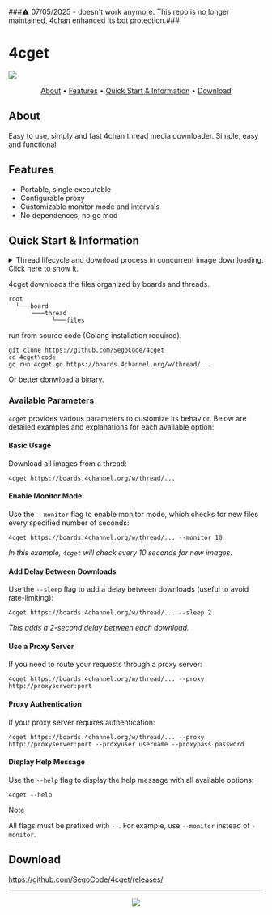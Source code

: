###⚠️ 07/05/2025 - doesn't work anymore. This repo is no longer maintained, 4chan enhanced its bot protection.###

# 4cget
<img  src="https://raw.githubusercontent.com/SegoCode/4cget/main/media/demo1.3.gif">

<p align="center">
  <a href="#about">About</a> •
  <a href="#features">Features</a> •
  <a href="#quick-start--information">Quick Start & Information</a> •
  <a href="#download">Download</a> 
</p>

## About
Easy to use, simply and fast 4chan thread media downloader. Simple, easy and functional.

## Features

- Portable, single executable
- Configurable proxy
- Customizable monitor mode and intervals
- No dependences, no go mod

## Quick Start & Information

<details>
  <summary>Thread lifecycle and download process in concurrent image downloading. Click here to show it.</summary> 
  <p align="center"><img src="https://raw.githubusercontent.com/SegoCode/4cget/main/media/diagram.png"></p>
</details>

4cget downloads the files organized by boards and threads.

```shell
root
  └───board
      └───thread
            └───files
```

run from source code (Golang installation required).

```shell
git clone https://github.com/SegoCode/4cget
cd 4cget\code
go run 4cget.go https://boards.4channel.org/w/thread/...
```
Or better [donwload a binary](https://github.com/SegoCode/4cget/releases).

### Available Parameters

`4cget` provides various parameters to customize its behavior. Below are detailed examples and explanations for each available option:

#### Basic Usage

Download all images from a thread:

```shell
4cget https://boards.4channel.org/w/thread/...
```

#### Enable Monitor Mode

Use the `--monitor` flag to enable monitor mode, which checks for new files every specified number of seconds:

```shell
4cget https://boards.4channel.org/w/thread/... --monitor 10
```

*In this example, `4cget` will check every 10 seconds for new images.*

####  Add Delay Between Downloads

Use the `--sleep` flag to add a delay between downloads (useful to avoid rate-limiting):

```shell
4cget https://boards.4channel.org/w/thread/... --sleep 2
```

*This adds a 2-second delay between each download.*

#### Use a Proxy Server

If you need to route your requests through a proxy server:

```shell
4cget https://boards.4channel.org/w/thread/... --proxy http://proxyserver:port
```

#### Proxy Authentication

If your proxy server requires authentication:

```shell
4cget https://boards.4channel.org/w/thread/... --proxy http://proxyserver:port --proxyuser username --proxypass password
```

#### Display Help Message

Use the `--help` flag to display the help message with all available options:

```shell
4cget --help
```

> [!NOTE]
> All flags must be prefixed with `--`. For example, use `--monitor` instead of `-monitor`.


## Download

https://github.com/SegoCode/4cget/releases/

---
<p align="center"><a href="https://github.com/SegoCode/4cget/graphs/contributors">
  <img src="https://contrib.rocks/image?repo=SegoCode/4cget" />
</a></p>
